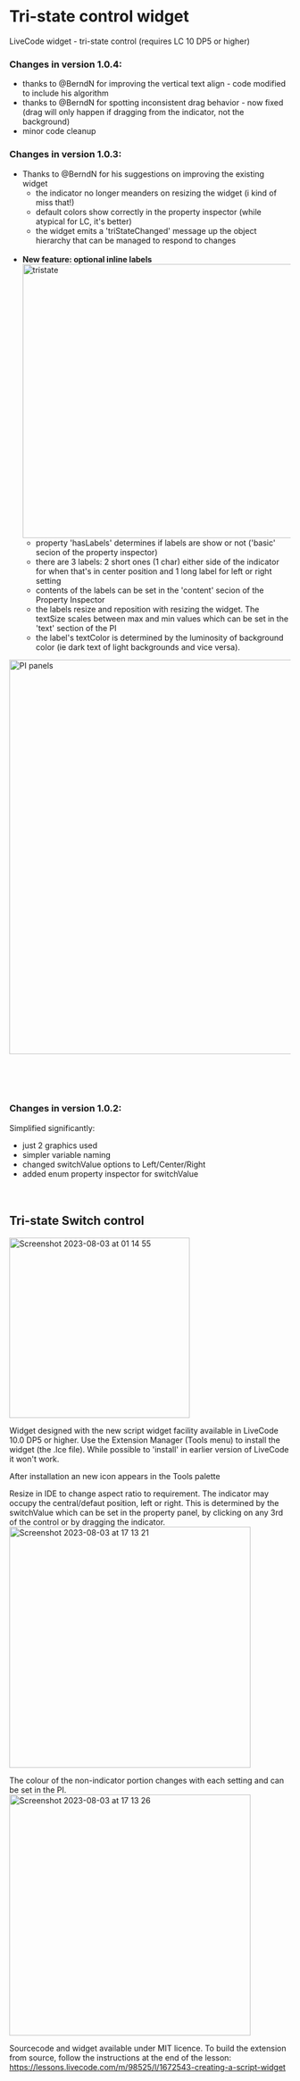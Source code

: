 # Tri-state control widget
LiveCode widget - tri-state control (requires LC 10 DP5 or higher)

### Changes in version 1.0.4: <br>
- thanks to @BerndN for improving the vertical text align - code modified to include his algorithm
- thanks to @BerndN for spotting inconsistent drag behavior - now fixed (drag will only happen if dragging from the indicator, not the background)
- minor code cleanup

  
### Changes in version 1.0.3: <br>
- Thanks to @BerndN for his suggestions on improving the existing widget
    - the indicator no longer meanders on resizing the widget (i kind of miss that!)
    - default colors show correctly in the property inspector (while atypical for LC, it's better)
    - the widget emits a 'triStateChanged' message up the object hierarchy that can be managed to respond to changes
<br><br>
- **New feature: optional inline labels** <br>
<img width="491" alt="tristate" src="https://github.com/stam66/tristate/assets/5677273/be4ef39b-0f56-45e0-b53f-599cc08ecbc7"><br>
    - property 'hasLabels' determines if labels are show or not ('basic' secion of the property inspector)
    - there are 3 labels: 2 short ones (1 char) either side of the indicator for when that's in center position and 1 long label for left or right setting
    - contents of the labels can be set in the 'content' secion of the Property Inspector
    - the labels resize and reposition with resizing the widget. The textSize scales between max and min values which can be set in the 'text' section of the PI
    - the label's textColor is determined by the luminosity of background color (ie dark text of light backgrounds and vice versa).
<img width="707" alt="PI panels" src="https://github.com/stam66/tristate/assets/5677273/9167d955-a4a9-41f1-972a-ca11bd5ca69e">

<br><br><br>

### Changes in version 1.0.2: <br>
Simplified significantly:
- just 2 graphics used
- simpler variable naming
- changed switchValue options to Left/Center/Right
- added enum property inspector for switchValue
<br><br><br>
## Tri-state Switch control
<img width="323" alt="Screenshot 2023-08-03 at 01 14 55" src="https://github.com/stam66/tristate/assets/5677273/e12d496b-d29d-426f-8126-e2ba32ad7b23">

Widget designed with the new script widget facility available in LiveCode 10.0 DP5 or higher.
Use the Extension Manager (Tools menu) to install the widget (the .lce file). While possible to 'install' in earlier version of LiveCode it won't work.

After installation an new icon appears in the Tools palette

Resize in IDE to change aspect ratio to requirement. The indicator may occupy the central/defaut position, left or right. This is determined by the switchValue which can be set in the property panel, by clicking on any 3rd of the control or by dragging the indicator. <br><img width="432" alt="Screenshot 2023-08-03 at 17 13 21" src="https://github.com/stam66/tristate/assets/5677273/161a58cd-0f83-482c-8fc6-a419d46505ff">

The colour of the non-indicator portion changes with each setting and can be set in the PI.
<img width="432" alt="Screenshot 2023-08-03 at 17 13 26" src="https://github.com/stam66/tristate/assets/5677273/97a3a2c5-4ed4-45c5-b140-87f4abe92d50">



Sourcecode and widget available under MIT licence.
To build the extension from source, follow the instructions at the end of the lesson: https://lessons.livecode.com/m/98525/l/1672543-creating-a-script-widget
